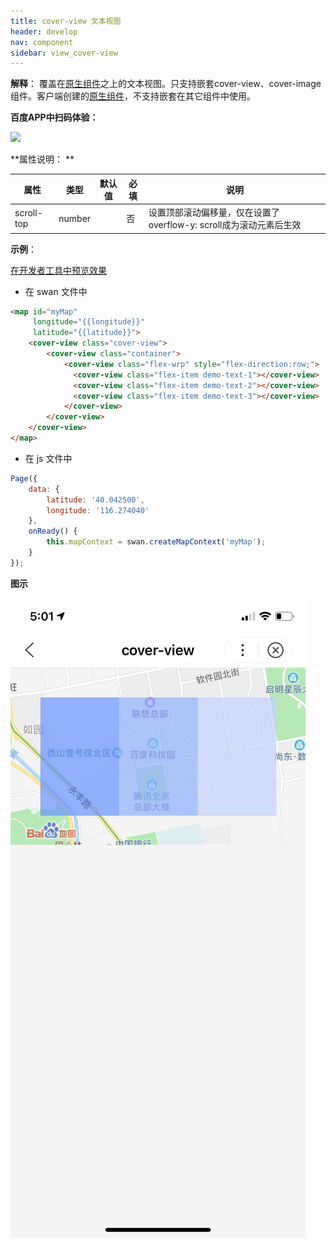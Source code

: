 ```yaml
---
title: cover-view 文本视图
header: develop
nav: component
sidebar: view_cover-view
---
```




**解释**： 覆盖在<a href="https://smartprogram.baidu.com/docs/develop/component/native/">原生组件</a>之上的文本视图。只支持嵌套cover-view、cover-image组件。客户端创建的[原生组件](https://smartprogram.baidu.com/docs/develop/component/native/)，不支持嵌套在其它组件中使用。

**百度APP中扫码体验：**

<img src="https://b.bdstatic.com/miniapp/assets/images/doc_demo/cover-view.png"  class="demo-qrcode-image" />

**属性说明： **

| 属性 | 类型 | 默认值 | 必填 | 说明 |
|------ |------ |------ |------ |------ |
| scroll-top | number | | 否 | 设置顶部滚动偏移量，仅在设置了overflow-y: scroll成为滚动元素后生效 |

**示例**：

<a href="swanide://fragment/e56bb94ee8226ee3635915e1596f239b1565512006326" title="在开发者工具中预览效果" target="_self">在开发者工具中预览效果</a>

* 在 swan 文件中
```html
<map id="myMap"
     longitude="{{longitude}}"
     latitude="{{latitude}}">
    <cover-view class="cover-view">
        <cover-view class="container">
            <cover-view class="flex-wrp" style="flex-direction:row;">
              <cover-view class="flex-item demo-text-1"></cover-view>
              <cover-view class="flex-item demo-text-2"></cover-view>
              <cover-view class="flex-item demo-text-3"></cover-view>
            </cover-view>
        </cover-view>
    </cover-view>
</map>
```
* 在 js 文件中
```js
Page({
    data: {
        latitude: '40.042500',
        longitude: '116.274040'
    },
    onReady() {
        this.mapContext = swan.createMapContext('myMap');
    }
});
```

**图示**

<div class="m-doc-custom-examples">
    <div class="m-doc-custom-examples-correct">
        <img src="../../../img/component/cover-view.png">
    </div>
    <div class="m-doc-custom-examples-correct">
        <img src="">
    </div>
    <div class="m-doc-custom-examples-correct">
        <img src="">
    </div>
</div>